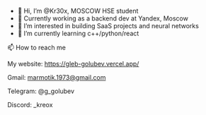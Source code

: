 - 👋 Hi, I’m @Kr30x, MOSCOW HSE student
- 💼 Currently working as a backend dev at Yandex, Moscow
- 👀 I’m interested in building SaaS projects and neural networks
- 🌱 I’m currently learning c++/python/react

📫 How to reach me

My website: https://gleb-golubev.vercel.app/

Gmail: marmotik.1973@gmail.com

Telegram: @g_golubev

Discord: _kreox

<!---
Kr30x/Kr30x is a ✨ special ✨ repository because its `README.md` (this file) appears on your GitHub profile.
You can click the Preview link to take a look at your changes.
--->
